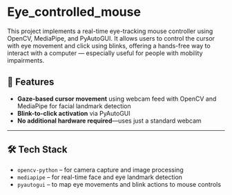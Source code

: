 # Eye_controlled_mouse


This project implements a real-time eye-tracking mouse controller using OpenCV, MediaPipe, and PyAutoGUI. It allows users to control the cursor with eye movement and click using blinks, offering a hands-free way to interact with a computer — especially useful for people with mobility impairments.



## 🚀 Features
- **Gaze-based cursor movement** using webcam feed with OpenCV and MediaPipe for facial landmark detection  
- **Blink-to-click activation** via PyAutoGUI  
- **No additional hardware required**—uses just a standard webcam

---

## 🛠️ Tech Stack
- `opencv-python` – for camera capture and image processing  
- `mediapipe` – for real-time face and eye landmark detection  
- `pyautogui` – to map eye movements and blink actions to mouse controls
